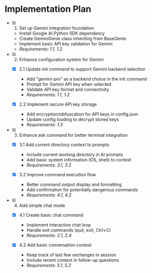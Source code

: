 # Implementation Plan

- [x] 1. Set up Gemini integration foundation
  - Install Google AI Python SDK dependency
  - Create GeminiGenie class inheriting from BaseGenie
  - Implement basic API key validation for Gemini
  - _Requirements: 1.1, 1.2_

- [x] 2. Enhance configuration system for Gemini
  - [x] 2.1 Update init command to support Gemini backend selection
    - Add "gemini-pro" as a backend choice in the init command
    - Prompt for Gemini API key when selected
    - Validate API key format and connectivity
    - _Requirements: 1.1, 1.2_

  - [x] 2.2 Implement secure API key storage
    - Add encryption/obfuscation for API keys in config.json
    - Update config loading to decrypt stored keys
    - _Requirements: 1.3_

- [x] 3. Enhance ask command for better terminal integration
  - [x] 3.1 Add current directory context to prompts
    - Include current working directory in AI prompts
    - Add basic system information (OS, shell) to context
    - _Requirements: 3.1, 3.2_

  - [x] 3.2 Improve command execution flow
    - Better command output display and formatting
    - Add confirmation for potentially dangerous commands
    - _Requirements: 4.1, 4.2_

- [x] 4. Add simple chat mode
  - [x] 4.1 Create basic chat command
    - Implement interactive chat loop
    - Handle exit commands (quit, exit, Ctrl+C)
    - _Requirements: 2.1, 2.4_

  - [x] 4.2 Add basic conversation context
    - Keep track of last few exchanges in session
    - Include recent context in follow-up questions
    - _Requirements: 5.1, 5.2_